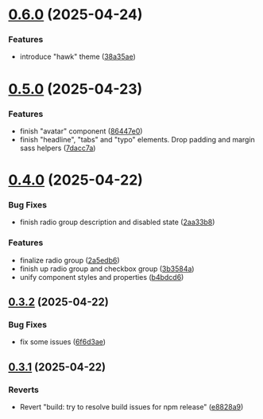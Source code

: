 # [0.6.0](https://github.com/HAWK-Digital-Environments/hawk-svelte-components/compare/v0.5.0...v0.6.0) (2025-04-24)


### Features

* introduce "hawk" theme ([38a35ae](https://github.com/HAWK-Digital-Environments/hawk-svelte-components/commit/38a35aea2fc2bda8eca3c95fcca772334d0c3610))



# [0.5.0](https://github.com/HAWK-Digital-Environments/hawk-svelte-components/compare/v0.4.0...v0.5.0) (2025-04-23)


### Features

* finish "avatar" component ([86447e0](https://github.com/HAWK-Digital-Environments/hawk-svelte-components/commit/86447e054b642e70869f16a694e09d4c5c96a77f))
* finish "headline", "tabs" and "typo" elements. Drop padding and margin sass helpers ([7dacc7a](https://github.com/HAWK-Digital-Environments/hawk-svelte-components/commit/7dacc7ac711de37d53cea1fe1679fd1891da6ca6))



# [0.4.0](https://github.com/HAWK-Digital-Environments/hawk-svelte-components/compare/v0.3.2...v0.4.0) (2025-04-22)


### Bug Fixes

* finish radio group description and disabled state ([2aa33b8](https://github.com/HAWK-Digital-Environments/hawk-svelte-components/commit/2aa33b8641ce95c25fdb78ac325969baa0b95d0d))


### Features

* finalize radio group ([2a5edb6](https://github.com/HAWK-Digital-Environments/hawk-svelte-components/commit/2a5edb65f5bad087926f447fa5279e4b1ef6fd8a))
* finish up radio group and checkbox group ([3b3584a](https://github.com/HAWK-Digital-Environments/hawk-svelte-components/commit/3b3584a529fcb381b9e0e0e2028650b38740e089))
* unify component styles and properties ([b4bdcd6](https://github.com/HAWK-Digital-Environments/hawk-svelte-components/commit/b4bdcd6d11a28d695088762d3389dd29bbcb8060))



## [0.3.2](https://github.com/HAWK-Digital-Environments/hawk-svelte-components/compare/v0.3.1...v0.3.2) (2025-04-22)


### Bug Fixes

* fix some issues ([6f6d3ae](https://github.com/HAWK-Digital-Environments/hawk-svelte-components/commit/6f6d3aed09848bc29c82a005a4bc4bf47767afb8))



## [0.3.1](https://github.com/HAWK-Digital-Environments/hawk-svelte-components/compare/v0.3.0...v0.3.1) (2025-04-22)


### Reverts

* Revert "build: try to resolve build issues for npm release" ([e8828a9](https://github.com/HAWK-Digital-Environments/hawk-svelte-components/commit/e8828a9e76fc8067f229b39da4c4a0db7c01dd15))



